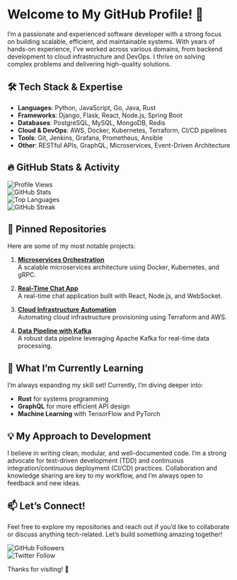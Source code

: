 # Welcome to My GitHub Profile! 👋  

I’m a passionate and experienced software developer with a strong focus on building scalable, efficient, and maintainable systems. With years of hands-on experience, I’ve worked across various domains, from backend development to cloud infrastructure and DevOps. I thrive on solving complex problems and delivering high-quality solutions.  

## 🛠️ Tech Stack & Expertise  
- **Languages**: Python, JavaScript, Go, Java, Rust  
- **Frameworks**: Django, Flask, React, Node.js, Spring Boot  
- **Databases**: PostgreSQL, MySQL, MongoDB, Redis  
- **Cloud & DevOps**: AWS, Docker, Kubernetes, Terraform, CI/CD pipelines  
- **Tools**: Git, Jenkins, Grafana, Prometheus, Ansible  
- **Other**: RESTful APIs, GraphQL, Microservices, Event-Driven Architecture  

## 🔥 GitHub Stats & Activity  

![Profile Views](https://komarev.com/ghpvc/?username=gudlaughjorleifs406&color=blue&style=flat-square)  
![GitHub Stats](https://github-readme-stats.vercel.app/api?username=gudlaughjorleifs406&show_icons=true&theme=radical&hide_title=true)  
![Top Languages](https://github-readme-stats.vercel.app/api/top-langs/?username=gudlaughjorleifs406&layout=compact&theme=radical&hide_title=true)  
![GitHub Streak](https://streak-stats.demolab.com/?user=gudlaughjorleifs406&theme=radical)  

## 🚀 Pinned Repositories  
Here are some of my most notable projects:  

1. **[Microservices Orchestration](https://github.com/gudlaughjorleifs406/microservices-orchestration)**  
   A scalable microservices architecture using Docker, Kubernetes, and gRPC.  

2. **[Real-Time Chat App](https://github.com/gudlaughjorleifs406/real-time-chat-app)**  
   A real-time chat application built with React, Node.js, and WebSocket.  

3. **[Cloud Infrastructure Automation](https://github.com/gudlaughjorleifs406/cloud-infra-automation)**  
   Automating cloud infrastructure provisioning using Terraform and AWS.  

4. **[Data Pipeline with Kafka](https://github.com/gudlaughjorleifs406/data-pipeline-kafka)**  
   A robust data pipeline leveraging Apache Kafka for real-time data processing.  

## 🌱 What I’m Currently Learning  
I’m always expanding my skill set! Currently, I’m diving deeper into:  
- **Rust** for systems programming  
- **GraphQL** for more efficient API design  
- **Machine Learning** with TensorFlow and PyTorch  

## 💡 My Approach to Development  
I believe in writing clean, modular, and well-documented code. I’m a strong advocate for test-driven development (TDD) and continuous integration/continuous deployment (CI/CD) practices. Collaboration and knowledge sharing are key to my workflow, and I’m always open to feedback and new ideas.  

## 📫 Let’s Connect!  
Feel free to explore my repositories and reach out if you’d like to collaborate or discuss anything tech-related. Let’s build something amazing together!  

![GitHub Followers](https://img.shields.io/github/followers/gudlaughjorleifs406?label=Follow&style=social)  
![Twitter Follow](https://img.shields.io/twitter/follow/gudlaughjorleifs406?label=Follow&style=social)  

Thanks for visiting! 🚀
